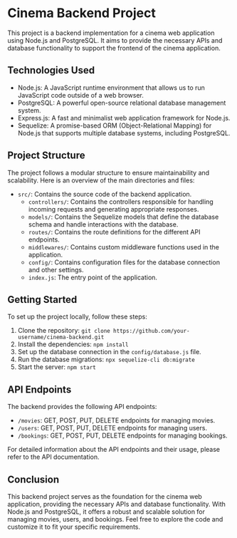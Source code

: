 # Cinema Backend Project

This project is a backend implementation for a cinema web application using Node.js and PostgreSQL. It aims to provide the necessary APIs and database functionality to support the frontend of the cinema application.

## Technologies Used

- Node.js: A JavaScript runtime environment that allows us to run JavaScript code outside of a web browser.
- PostgreSQL: A powerful open-source relational database management system.
- Express.js: A fast and minimalist web application framework for Node.js.
- Sequelize: A promise-based ORM (Object-Relational Mapping) for Node.js that supports multiple database systems, including PostgreSQL.

## Project Structure

The project follows a modular structure to ensure maintainability and scalability. Here is an overview of the main directories and files:

- `src/`: Contains the source code of the backend application.
    - `controllers/`: Contains the controllers responsible for handling incoming requests and generating appropriate responses.
    - `models/`: Contains the Sequelize models that define the database schema and handle interactions with the database.
    - `routes/`: Contains the route definitions for the different API endpoints.
    - `middlewares/`: Contains custom middleware functions used in the application.
    - `config/`: Contains configuration files for the database connection and other settings.
    - `index.js`: The entry point of the application.

## Getting Started

To set up the project locally, follow these steps:

1. Clone the repository: `git clone https://github.com/your-username/cinema-backend.git`
2. Install the dependencies: `npm install`
3. Set up the database connection in the `config/database.js` file.
4. Run the database migrations: `npx sequelize-cli db:migrate`
5. Start the server: `npm start`

## API Endpoints

The backend provides the following API endpoints:

- `/movies`: GET, POST, PUT, DELETE endpoints for managing movies.
- `/users`: GET, POST, PUT, DELETE endpoints for managing users.
- `/bookings`: GET, POST, PUT, DELETE endpoints for managing bookings.

For detailed information about the API endpoints and their usage, please refer to the API documentation.

## Conclusion

This backend project serves as the foundation for the cinema web application, providing the necessary APIs and database functionality. With Node.js and PostgreSQL, it offers a robust and scalable solution for managing movies, users, and bookings. Feel free to explore the code and customize it to fit your specific requirements.
